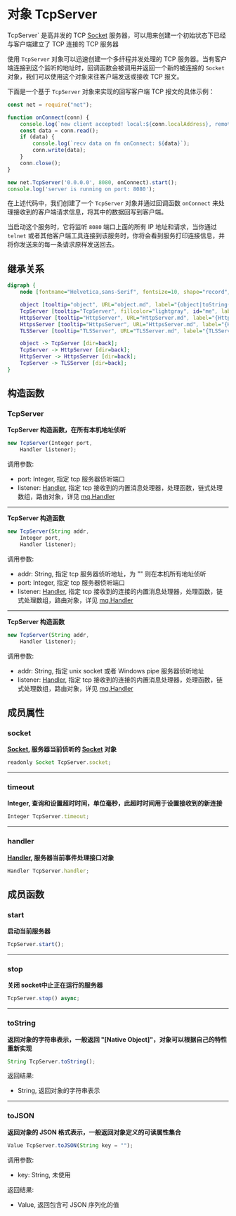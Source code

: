 # 对象 TcpServer
TcpServer` 是高并发的 TCP [Socket](Socket.md) 服务器，可以用来创建一个初始状态下已经与客户端建立了 TCP 连接的 TCP 服务器

使用 `TcpServer` 对象可以迅速创建一个多纤程并发处理的 TCP 服务器。当有客户端连接到这个监听的地址时，回调函数会被调用并返回一个新的被连接的 `Socket` 对象，我们可以使用这个对象来往客户端发送或接收 TCP 报文。

下面是一个基于 `TcpServer` 对象来实现的回写客户端 TCP 报文的具体示例：

```JavaScript
const net = require("net");

function onConnect(conn) {
    console.log(`new client accepted! local:${conn.localAddress}, remote:${conn.remoteAddress}`);
    const data = conn.read();
    if (data) {
        console.log(`recv data on fn onConnect: ${data}`);
        conn.write(data);
    }
    conn.close();
}

new net.TcpServer('0.0.0.0', 8080, onConnect).start();
console.log('server is running on port: 8080');
```

在上述代码中，我们创建了一个 `TcpServer` 对象并通过回调函数 `onConnect` 来处理接收到的客户端请求信息，将其中的数据回写到客户端。

当启动这个服务时，它将监听 `8080` 端口上面的所有 IP 地址和请求，当你通过 `telnet` 或者其他客户端工具连接到该服务时，你将会看到服务打印连接信息，并将你发送来的每一条请求原样发送回去。

## 继承关系
```dot
digraph {
    node [fontname="Helvetica,sans-Serif", fontsize=10, shape="record", style="filled", fillcolor="white"];

    object [tooltip="object", URL="object.md", label="{object|toString()\ltoJSON()\l}"];
    TcpServer [tooltip="TcpServer", fillcolor="lightgray", id="me", label="{TcpServer|new TcpServer()\l|socket\ltimeout\lhandler\l|start()\lstop()\l}"];
    HttpServer [tooltip="HttpServer", URL="HttpServer.md", label="{HttpServer}"];
    HttpsServer [tooltip="HttpsServer", URL="HttpsServer.md", label="{HttpsServer}"];
    TLSServer [tooltip="TLSServer", URL="TLSServer.md", label="{TLSServer}"];

    object -> TcpServer [dir=back];
    TcpServer -> HttpServer [dir=back];
    HttpServer -> HttpsServer [dir=back];
    TcpServer -> TLSServer [dir=back];
}
```

## 构造函数
        
### TcpServer
**TcpServer 构造函数，在所有本机地址侦听**

```JavaScript
new TcpServer(Integer port,
    Handler listener);
```

调用参数:
* port: Integer, 指定 tcp 服务器侦听端口
* listener: [Handler](Handler.md), 指定 tcp 接收到的内置消息处理器，处理函数，链式处理数组，路由对象，详见 [mq.Handler](../../module/ifs/mq.md#Handler)

--------------------------
**TcpServer 构造函数**

```JavaScript
new TcpServer(String addr,
    Integer port,
    Handler listener);
```

调用参数:
* addr: String, 指定 tcp 服务器侦听地址，为 "" 则在本机所有地址侦听
* port: Integer, 指定 tcp 服务器侦听端口
* listener: [Handler](Handler.md), 指定 tcp 接收到的连接的内置消息处理器，处理函数，链式处理数组，路由对象，详见 [mq.Handler](../../module/ifs/mq.md#Handler)

--------------------------
**TcpServer 构造函数**

```JavaScript
new TcpServer(String addr,
    Handler listener);
```

调用参数:
* addr: String, 指定 unix socket 或者 Windows pipe 服务器侦听地址
* listener: [Handler](Handler.md), 指定 tcp 接收到的连接的内置消息处理器，处理函数，链式处理数组，路由对象，详见 [mq.Handler](../../module/ifs/mq.md#Handler)

## 成员属性
        
### socket
**[Socket](Socket.md), 服务器当前侦听的 [Socket](Socket.md) 对象**

```JavaScript
readonly Socket TcpServer.socket;
```

--------------------------
### timeout
**Integer, 查询和设置超时时间，单位毫秒，此超时时间用于设置接收到的新连接**

```JavaScript
Integer TcpServer.timeout;
```

--------------------------
### handler
**[Handler](Handler.md), 服务器当前事件处理接口对象**

```JavaScript
Handler TcpServer.handler;
```

## 成员函数
        
### start
**启动当前服务器**

```JavaScript
TcpServer.start();
```

--------------------------
### stop
**关闭 socket中止正在运行的服务器**

```JavaScript
TcpServer.stop() async;
```

--------------------------
### toString
**返回对象的字符串表示，一般返回 "[Native Object]"，对象可以根据自己的特性重新实现**

```JavaScript
String TcpServer.toString();
```

返回结果:
* String, 返回对象的字符串表示

--------------------------
### toJSON
**返回对象的 JSON 格式表示，一般返回对象定义的可读属性集合**

```JavaScript
Value TcpServer.toJSON(String key = "");
```

调用参数:
* key: String, 未使用

返回结果:
* Value, 返回包含可 JSON 序列化的值

